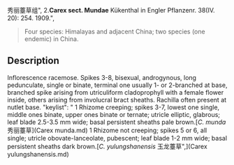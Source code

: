 秀丽薹草组",
2.**Carex sect. Mundae** Kükenthal in Engler Pflanzenr. 38(IV. 20): 254. 1909.",

> Four species: Himalayas and adjacent China; two species (one endemic) in China.

## Description
Inflorescence racemose. Spikes 3-8, bisexual, androgynous, long pedunculate, single or binate, terminal one usually 1- or 2-branched at base, branched spike arising from utriculiform cladoprophyll with a female flower inside, others arising from involucral bract sheaths. Rachilla often present at nutlet base.
  "keylist": "
1 Rhizome creeping; spikes 3-7, lowest one single, middle ones binate, upper ones binate or ternate; utricle elliptic, glabrous; leaf blade 2.5-3.5 mm wide; basal persistent sheaths pale brown.[*C. munda* 秀丽薹草](Carex munda.md)
1 Rhizome not creeping; spikes 5 or 6, all single; utricle obovate-lanceolate, pubescent; leaf blade 1-2 mm wide; basal persistent sheaths dark brown.[*C. yulungshanensis* 玉龙薹草",](Carex yulungshanensis.md)
